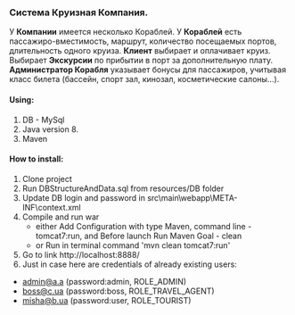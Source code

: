 ### Система Круизная Компания. 
У <b>Компании</b> имеется несколько Кораблей</b>. У <b>Кораблей</b> есть пассажиро-вместимость, маршрут, количество посещаемых портов, длительность одного круиза. <b>Клиент</b> выбирает и оплачивает круиз. Выбирает <b>Экскурсии</b> по прибытии в порт за дополнительную плату. <b>Администратор Корабля</b> указывает бонусы для пассажиров, учитывая класс билета (бассейн, спорт зал, кинозал,
косметические салоны...).


#### Using:
1. DB - MySql
2. Java version 8.
3. Maven

#### How to install:

1. Clone project
2. Run DBStructureAndData.sql from resources/DB folder
3. Update DB login and password in src\main\webapp\META-INF\context.xml
4. Compile and run war
   - either Add Configuration with type Maven, command line - tomcat7:run, and Before launch Run Maven Goal - clean
   - or Run in terminal command 'mvn clean tomcat7:run'
5. Go to link http://localhost:8888/
6. Just in case here are credentials of already existing users:
  - admin@a.a (password:admin, ROLE_ADMIN)
  - boss@c.ua (password:boss, ROLE_TRAVEL_AGENT)
  - misha@b.ua (password:user, ROLE_TOURIST)

